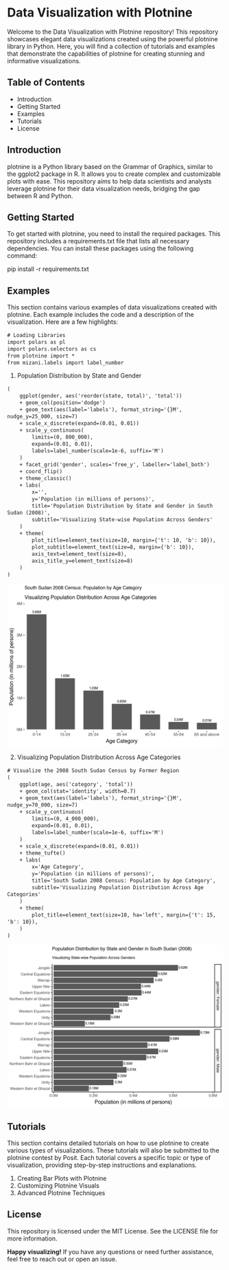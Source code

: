 # Data Visualization with Plotnine

Welcome to the Data Visualization with Plotnine repository! This repository showcases elegant data visualizations created using the powerful plotnine library in Python. Here, you will find a collection of tutorials and examples that demonstrate the capabilities of plotnine for creating stunning and informative visualizations.

## Table of Contents

- Introduction
- Getting Started
- Examples
- Tutorials
- License

## Introduction

plotnine is a Python library based on the Grammar of Graphics, similar to the ggplot2 package in R. It allows you to create complex and customizable plots with ease. This repository aims to help data scientists and analysts leverage plotnine for their data visualization needs, bridging the gap between R and Python.

## Getting Started

To get started with plotnine, you need to install the required packages. This repository includes a requirements.txt file that lists all necessary dependencies. You can install these packages using the following command:

pip install -r requirements.txt

## Examples

This section contains various examples of data visualizations created with plotnine. Each example includes the code and a description of the visualization. Here are a few highlights:

```{python}
# Loading Libraries
import polars as pl
import polars.selectors as cs
from plotnine import *
from mizani.labels import label_number
```

1. Population Distribution by State and Gender

```{python}
(
    ggplot(gender, aes('reorder(state, total)', 'total'))
    + geom_col(position='dodge')
    + geom_text(aes(label='labels'), format_string='{}M', nudge_y=25_000, size=7)
    + scale_x_discrete(expand=(0.01, 0.01))
    + scale_y_continuous(
        limits=(0, 800_000), 
        expand=(0.01, 0.01),
        labels=label_number(scale=1e-6, suffix='M')
    )
    + facet_grid('gender', scales='free_y', labeller='label_both')
    + coord_flip()
    + theme_classic()
    + labs(
        x='',
        y='Population (in millions of persons)',
        title='Population Distribution by State and Gender in South Sudan (2008)',
        subtitle='Visualizing State-wise Population Across Genders'
    )
    + theme(
        plot_title=element_text(size=10, margin={'t': 10, 'b': 10}),
        plot_subtitle=element_text(size=8, margin={'b': 10}),
        axis_text=element_text(size=8),
        axis_title_y=element_text(size=8)
    )
)
```

![Population Distribution by State and Gender in South Sudan (2008)](graphics/census-img-00.png)

2. Visualizing Population Distribution Across Age Categories

```{python}
# Visualize the 2008 South Sudan Census by Former Region
(
    ggplot(age, aes('category', 'total'))
    + geom_col(stat='identity', width=0.7) 
    + geom_text(aes(label='labels'), format_string='{}M', nudge_y=70_000, size=7)
    + scale_y_continuous(
        limits=(0, 4_000_000), 
        expand=(0.01, 0.01),
        labels=label_number(scale=1e-6, suffix='M')
    )
    + scale_x_discrete(expand=(0.01, 0.01))
    + theme_tufte() 
    + labs(
        x='Age Category',
        y='Population (in millions of persons)',
        title='South Sudan 2008 Census: Population by Age Category',
        subtitle='Visualizing Population Distribution Across Age Categories'
    )
    + theme(
        plot_title=element_text(size=10, ha='left', margin={'t': 15, 'b': 10}),
    )
)
```

![South Sudan 2008 Census: Population by Age Category](graphics/census-img-01.png)

## Tutorials

This section contains detailed tutorials on how to use plotnine to create various types of visualizations. These tutorials will also be submitted to the plotnine contest by Posit. Each tutorial covers a specific topic or type of visualization, providing step-by-step instructions and explanations.

1) Creating Bar Plots with Plotnine
2) Customizing Plotnine Visuals
3) Advanced Plotnine Techniques


## License

This repository is licensed under the MIT License. See the LICENSE file for more information.

__Happy visualizing!__ If you have any questions or need further assistance, feel free to reach out or open an issue.